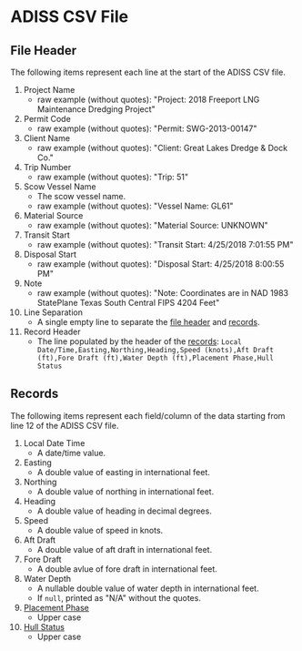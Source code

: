 # ADISS CSV File

## File Header
The following items represent each line at the start of the ADISS CSV file.

1. Project Name
    - raw example (without quotes): "Project: 2018 Freeport LNG Maintenance Dredging Project"
2. Permit Code
    - raw example (without quotes): "Permit: SWG-2013-00147"
3. Client Name
    - raw example (without quotes): "Client: Great Lakes Dredge & Dock Co."
4. Trip Number
    - raw example (without quotes): "Trip: 51"
5. Scow Vessel Name
    - The scow vessel name.
    - raw example (without quotes): "Vessel Name: GL61"
6. Material Source
    - raw example (without quotes): "Material Source: UNKNOWN"
7. Transit Start
    - raw example (without quotes): "Transit Start: 4/25/2018 7:01:55 PM"
8. Disposal Start
    - raw example (without quotes): "Disposal Start: 4/25/2018 8:00:55 PM"
9. Note
    - raw example (without quotes): "Note: Coordinates are in NAD 1983 StatePlane Texas South Central FIPS 4204 Feet"
10. Line Separation
    - A single empty line to separate the [file header](#file-header) and [records](#records).
11. Record Header
    - The line populated by the header of the [records](#records):
    `Local Date/Time,Easting,Northing,Heading,Speed (knots),Aft Draft (ft),Fore Draft (ft),Water Depth (ft),Placement Phase,Hull Status`

## Records
The following items represent each field/column of the data starting from line 12 of the ADISS CSV file.

1. Local Date Time
    - A date/time value.
2. Easting
    - A double value of easting in international feet.
3. Northing
    - A double value of northing in international feet.
4. Heading
    - A double value of heading in decimal degrees.
5. Speed
    - A double value of speed in knots.
6. Aft Draft
    - A double value of aft draft in international feet.
7. Fore Draft
    - A double avlue of fore draft in international feet.
8. Water Depth
    - A nullable double value of water depth in international feet.
    - If `null`, printed as "N/A" without the quotes.
9. [Placement Phase](PlacementPhase.md)
    - Upper case
10. [Hull Status](HullStatus.md)
    - Upper case